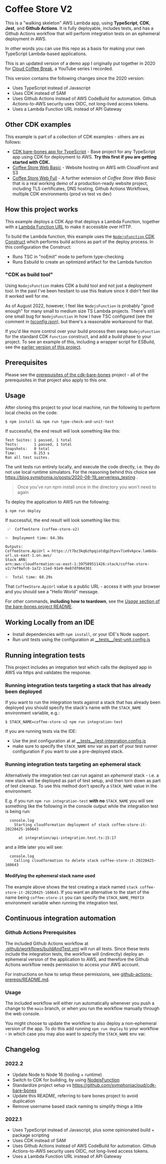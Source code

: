 # Coffee Store V2

This is a "walking skeleton" AWS Lambda app, using **TypeScript**, **CDK**, **Jest**, and **Github Actions**. It is fully
deployable, includes tests, and has a Github Actions workflow that will perform integration tests on an ephemeral
deployment in AWS.

In other words you can use this repo as a basis for making your own TypeScript Lambda-based applications.

This is an updated version of a demo app I originally put together in 2020 for
[Cloud Coffee Break](https://github.com/symphoniacloud/cloud-coffee-break), a YouTube series I recorded.

This version contains the following changes since the 2020 version:

* Uses TypeScript instead of Javascript
* Uses CDK instead of SAM
* Uses Github Actions instead of AWS CodeBuild for automation. Github Actions-to-AWS security uses OIDC, not long-lived
  access tokens.
* Uses a Lambda Function URL instead of API Gateway

## Other CDK examples

This example is part of a collection of CDK examples - others are as follows:

* [CDK bare-bones app for TypeScript](https://github.com/symphoniacloud/cdk-bare-bones) - Base project for any TypeScript app using CDK for deployment to AWS. **Try this first if you are getting started with CDK.**
* [Coffee Store Web Basic](https://github.com/symphoniacloud/coffee-store-web-basic) - Website hosting on AWS with CloudFront and S3
* [Coffee Store Web Full](https://github.com/symphoniacloud/coffee-store-web-full) - A further extension of _Coffee Store Web Basic_ that is a real working demo of a production-ready website project, including TLS certificates, DNS hosting, Github Actions Workflows, multiple CDK environments (prod vs test vs dev)

## How this project works

This example deploys a CDK _App_ that deploys a Lambda Function, together with a [Lambda Function URL](https://docs.aws.amazon.com/lambda/latest/dg/lambda-urls.html) to make it accessible over HTTP.

To build the Lambda function, this example uses the [`NodejsFunction` CDK Construct](https://docs.aws.amazon.com/cdk/api/v2/docs/aws-cdk-lib.aws_lambda_nodejs-readme.html) which performs build actions as part of the deploy process. In this configuration the Construct:

* Runs TSC in "noEmit" mode to perform type-checking
* Runs Esbuild to create an optimized artifact for the Lambda function 

### "CDK as build tool"

Using `NodejsFunction` makes CDK a build tool and not just a deployment tool. In the past I've been hesitant to use this feature since it didn't feel like it worked well for me.

As of August 2022, however, I feel like `NodejsFunction` is probably "good enough" for many small to medium size TS Lambda projects. There's still one small bug for `NodejsFunction` in how I have TSC configured (see the comment in [_tsconfig.json_](tsconfig.json)), but there's a reasonable workaround for that.

If you'd like more control over your build process then swap `NodejsFunction` for the standard CDK `Function` construct, and add a _build_ phase to your project. To see an example of this, including a wrapper script for ESBuild, see the [earlier version of this project](https://github.com/symphoniacloud/coffee-store-v2/tree/57a209a28be7eabe468125ea1d5dc0f81433fcd2).

## Prerequisites

Please see the [prerequisites of the cdk-bare-bones](https://github.com/symphoniacloud/cdk-bare-bones#prerequisites) project - all of the prerequisites in that project also apply to this one.

## Usage

After cloning this project to your local machine, run the following to perform local checks on the code:

```shell
$ npm install && npm run type-check-and-unit-test
```

If successful, the end result will look something like this:

```shell
Test Suites: 1 passed, 1 total
Tests:       1 passed, 1 total
Snapshots:   0 total
Time:        0.253 s
Ran all test suites.
```

The unit tests run entirely locally, and execute the code directly, i.e. they do not use local runtime simulators. For
the reasoning behind this choice see https://blog.symphonia.io/posts/2020-08-19_serverless_testing .

> Once you've run npm install once in the directory you won't need to again

To deploy the application to AWS run the following:

```shell
$ npm run deploy
```

If successful, the end result will look something like this:

```shell
 ✅  CoffeeStore (coffee-store-v2)

✨  Deployment time: 64.38s

Outputs:
CoffeeStore.ApiUrl = https://t7bz3kq6zhpqiotdgp3tpvv7ie0vkpcw.lambda-url.us-east-1.on.aws/
Stack ARN:
arn:aws:cloudformation:us-east-1:397589511426:stack/coffee-store-v2/7ef9afc0-1a72-11ed-91e9-0e87df064301

✨  Total time: 68.29s
```

That `CoffeeStore.ApiUrl` value is a public URL - access it with your browser and you should see a "Hello World" message.

For other commands, **including how to teardown**, see the [_Usage_ section of the bare-bones project README](https://github.com/symphoniacloud/cdk-bare-bones#usage).

## Working Locally from an IDE

* Install dependencies with `npm install`, or your IDE's Node support.
* Run unit tests using the configuration at [\_\_tests__/jest-unit.config.js](__tests__/jest-unit.config.js)

## Running integration tests

This project includes an integration test which calls the deployed app in AWS via https and validates the response.

### Running integration tests targeting a stack that has already been deployed

If you want to run the integration tests against a stack that has already been deployed you should specify the stack's name with
the `STACK_NAME` environment variable, e.g.:

```shell
$ STACK_NAME=coffee-store-v2 npm run integration-test
```

If you are running tests via the IDE:

* Use the jest configuration at at [\_\_tests__/jest-integration.config.js](__tests__/jest-integration.config.js)
* make sure to specify the `STACK_NAME` env var as part of your test runner configuration if you want to use a
  pre-deployed stack.

### Running integration tests targeting an ephemeral stack

Alternatively the integration test can run against an _ephemeral_ stack - i.e. a new stack will be deployed as part of
test setup, and then torn down as part of test cleanup. To use this method don't
specify a `STACK_NAME` value in the environment.

E.g. if you run `npm run integration-test` **with no** `STACK_NAME` you will see something like the following in the console output
while the integration test is being run:

```shell
  console.log
    Starting cloudformation deployment of stack coffee-store-it-20220425-160643

      at integration/api-integration.test.ts:15:17
```

and a little later you will see:

```shell
  console.log
    Calling cloudformation to delete stack coffee-store-it-20220425-160643
```

#### Modifying the ephemeral stack name used

The example above shows the test creating a stack named `stack coffee-store-it-20220425-160643`. If you want an
alternative to the start of the name being `coffee-store-it` you can specify
the `STACK_NAME_PREFIX` environment variable when running the integration test.

## Continuous integration automation

### Github Actions Prerequisites

The included Github Actions workflow at [.github/workflows/buildAndTest.yml](.github/workflows/buildAndTest.yml) will
run all tests. Since these tests include the integration tests, the workflow will (indirectly) deploy
an ephemeral version of the application to AWS, and therefore the Github Actions workflow needs permission to access
your AWS account.

For instructions on how to setup these permissions,
see [github-actions-prereqs/README.md](github-actions-prereqs/README.md).

### Usage

The included workflow will either run automatically whenever you push a change to the `main` branch, or when you run
the workflow manually through the web console.

You might choose to update the workflow to also deploy a non-ephemeral version of the app. To do this add running
`npm run deploy` to your workflow - in which case you may also want to specify the `STACK_NAME` env var.

## Changelog

### 2022.2

* Update Node to Node 16 (tooling + runtime)
* Switch to CDK for building, by using [NodejsFunction](https://docs.aws.amazon.com/cdk/api/v2/docs/aws-cdk-lib.aws_lambda_nodejs.NodejsFunction.html)
* Standardize project setup vs https://github.com/symphoniacloud/cdk-bare-bones
* Update this README, referring to bare bones project to avoid duplication
* Remove username based stack naming to simplify things a little

### 2022.1

* Uses TypeScript instead of Javascript, plus some opinionated build + package scripting
* Uses CDK instead of SAM
* Uses Github Actions instead of AWS CodeBuild for automation. Github Actions-to-AWS security uses OIDC, not long-lived
  access tokens.
* Uses a Lambda Function URL instead of API Gateway